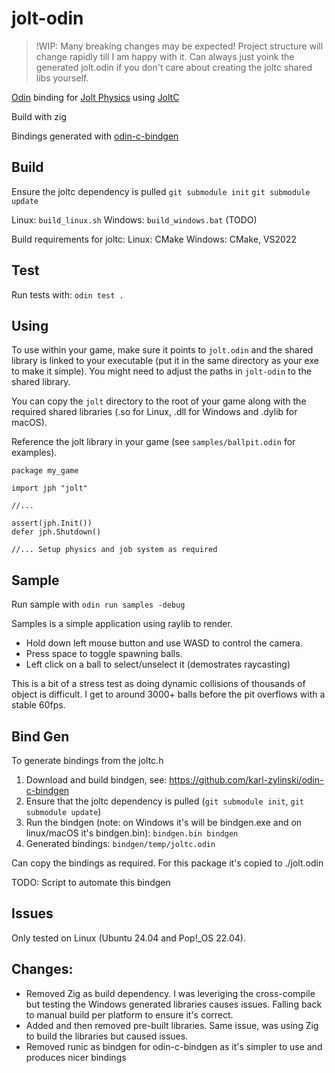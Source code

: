 # jolt-odin

> !WIP: Many breaking changes may be expected!
> Project structure will change rapidly till I am happy with it. Can always just yoink the generated jolt.odin if you don't care about creating the joltc shared libs yourself.

[Odin](https://odin-lang.org/:) binding for [Jolt Physics](https://github.com/jrouwe/JoltPhysics) using [JoltC](https://github.com/amerkoleci/joltc)

Build with zig

Bindings generated with [odin-c-bindgen](https://github.com/karl-zylinski/odin-c-bindgen)

## Build

Ensure the joltc dependency is pulled
`git submodule init`
`git submodule update`

Linux: `build_linux.sh`
Windows: `build_windows.bat` (TODO)

Build requirements for joltc:
Linux: CMake
Windows: CMake, VS2022

## Test
Run tests with: `odin test .`

## Using
To use within your game, make sure it points to `jolt.odin` and the shared library is linked to your executable (put it in the same directory as your exe to make it simple). You might need to adjust the paths in `jolt-odin` to the shared library.

You can copy the `jolt` directory to the root of your game along with the required shared libraries (.so for Linux, .dll for Windows and .dylib for macOS).

Reference the jolt library in your game (see `samples/ballpit.odin` for examples).

```
package my_game

import jph "jolt"

//...

assert(jph.Init())
defer jph.Shutdown()

//... Setup physics and job system as required
```

## Sample
Run sample with `odin run samples -debug`

Samples is a simple application using raylib to render.
- Hold down left mouse button and use WASD to control the camera.
- Press space to toggle spawning balls.
- Left click on a ball to select/unselect it (demostrates raycasting)

This is a bit of a stress test as doing dynamic collisions of thousands of object is difficult. I get to around 3000+ balls before the pit overflows with a stable 60fps.

## Bind Gen

To generate bindings from the joltc.h

1. Download and build bindgen, see: https://github.com/karl-zylinski/odin-c-bindgen
2. Ensure that the joltc dependency is pulled (`git submodule init`, `git submodule update`)
3. Run the bindgen (note: on Windows it's will be bindgen.exe and on linux/macOS it's bindgen.bin):
`bindgen.bin bindgen`
4. Generated bindings: `bindgen/temp/joltc.odin`

Can copy the bindings as required. For this package it's copied to ./jolt.odin

TODO: Script to automate this bindgen

## Issues
Only tested on Linux (Ubuntu 24.04 and Pop!_OS 22.04).

## Changes:
- Removed Zig as build dependency. I was leveriging the cross-compile but testing the Windows generated libraries causes issues. Falling back to manual build per platform to ensure it's correct.
- Added and then removed pre-built libraries. Same issue, was using Zig to build the libraries but caused issues.
- Removed runic as bindgen for odin-c-bindgen as it's simpler to use and produces nicer bindings
